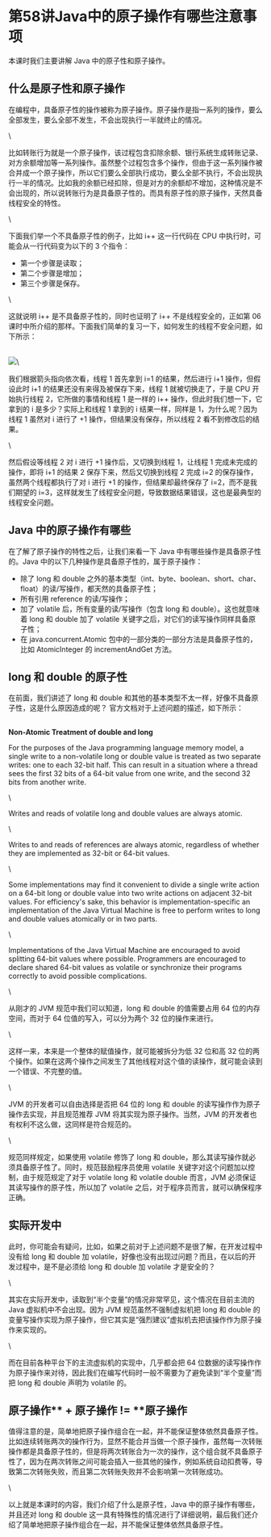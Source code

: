 # 第58讲Java中的原子操作有哪些注意事项

本课时我们主要讲解 Java 中的原子性和原子操作。

## 什么是原子性和原子操作

在编程中，具备原子性的操作被称为原子操作。原子操作是指一系列的操作，要么全部发生，要么全部不发生，不会出现执行一半就终止的情况。

\


比如转账行为就是一个原子操作，该过程包含扣除余额、银行系统生成转账记录、对方余额增加等一系列操作。虽然整个过程包含多个操作，但由于这一系列操作被合并成一个原子操作，所以它们要么全部执行成功，要么全部不执行，不会出现执行一半的情况。比如我的余额已经扣除，但是对方的余额却不增加，这种情况是不会出现的，所以说转账行为是具备原子性的。而具有原子性的原子操作，天然具备线程安全的特性。

\


下面我们举一个不具备原子性的例子，比如 i++ 这一行代码在 CPU 中执行时，可能会从一行代码变为以下的 3 个指令：

* 第一个步骤是读取；
* 第二个步骤是增加；
* 第三个步骤是保存。

\


这就说明 i++ 是不具备原子性的，同时也证明了 i++ 不是线程安全的，正如第 06 课时中所介绍的那样。下面我们简单的复习一下，如何发生的线程不安全问题，如下所示：

\
![](https://s0.lgstatic.com/i/image3/M01/77/34/CgpOIF5xzWKAb71oAAA8JO4TxM0494.png)\


我们根据箭头指向依次看，线程 1 首先拿到 i=1 的结果，然后进行 i+1 操作，但假设此时 i+1 的结果还没有来得及被保存下来，线程 1 就被切换走了，于是 CPU 开始执行线程 2，它所做的事情和线程 1 是一样的 i++ 操作，但此时我们想一下，它拿到的 i 是多少？实际上和线程 1 拿到的 i 结果一样，同样是 1，为什么呢？因为线程 1 虽然对 i 进行了 +1 操作，但结果没有保存，所以线程 2 看不到修改后的结果。

\


然后假设等线程 2 对 i 进行 +1 操作后，又切换到线程 1，让线程 1 完成未完成的操作，即将 i+1 的结果 2 保存下来，然后又切换到线程 2 完成 i=2 的保存操作，虽然两个线程都执行了对 i 进行 +1 的操作，但结果却最终保存了 i=2，而不是我们期望的 i=3，这样就发生了线程安全问题，导致数据结果错误，这也是最典型的线程安全问题。

## **Java 中的原子操作有哪些**

在了解了原子操作的特性之后，让我们来看一下 Java 中有哪些操作是具备原子性的。Java 中的以下几种操作是具备原子性的，属于原子操作：

* 除了 long 和 double 之外的基本类型（int、byte、boolean、short、char、float）的读/写操作，都天然的具备原子性；
* 所有引用 reference 的读/写操作；
* 加了 volatile 后，所有变量的读/写操作（包含 long 和 double）。这也就意味着 long 和 double 加了 volatile 关键字之后，对它们的读写操作同样具备原子性；
* 在 java.concurrent.Atomic 包中的一部分类的一部分方法是具备原子性的，比如 AtomicInteger 的 incrementAndGet 方法。

## **long 和 double 的原子性**

在前面，我们讲述了 long 和 double 和其他的基本类型不太一样，好像不具备原子性，这是什么原因造成的呢？ 官方文档对于上述问题的描述，如下所示：

##

**Non-Atomic Treatment of double and long**

For the purposes of the Java programming language memory model, a single write to a non-volatile long or double value is treated as two separate writes: one to each 32-bit half. This can result in a situation where a thread sees the first 32 bits of a 64-bit value from one write, and the second 32 bits from another write.

\


Writes and reads of volatile long and double values are always atomic.

\


Writes to and reads of references are always atomic, regardless of whether they are implemented as 32-bit or 64-bit values.

\


Some implementations may find it convenient to divide a single write action on a 64-bit long or double value into two write actions on adjacent 32-bit values. For efficiency's sake, this behavior is implementation-specific   an implementation of the Java Virtual Machine is free to perform writes to long and double values atomically or in two parts.

\


Implementations of the Java Virtual Machine are encouraged to avoid splitting 64-bit values where possible. Programmers are encouraged to declare shared 64-bit values as volatile or synchronize their programs correctly to avoid possible complications.

\


从刚才的 JVM 规范中我们可以知道，long 和 double 的值需要占用 64 位的内存空间，而对于 64 位值的写入，可以分为两个 32 位的操作来进行。

\


这样一来，本来是一个整体的赋值操作，就可能被拆分为低 32 位和高 32 位的两个操作。如果在这两个操作之间发生了其他线程对这个值的读操作，就可能会读到一个错误、不完整的值。

\


JVM 的开发者可以自由选择是否把 64 位的 long 和 double 的读写操作作为原子操作去实现，并且规范推荐 JVM 将其实现为原子操作。当然，JVM 的开发者也有权利不这么做，这同样是符合规范的。

\


规范同样规定，如果使用 volatile 修饰了 long 和 double，那么其读写操作就必须具备原子性了。同时，规范鼓励程序员使用 volatile 关键字对这个问题加以控制，由于规范规定了对于 volatile long 和 volatile double 而言，JVM 必须保证其读写操作的原子性，所以加了 volatile 之后，对于程序员而言，就可以确保程序正确。

## **实际开发中**

此时，你可能会有疑问，比如，如果之前对于上述问题不是很了解，在开发过程中没有给 long 和 double 加 volatile，好像也没有出现过问题？而且，在以后的开发过程中，是不是必须给 long 和 double 加 volatile 才是安全的？

\


其实在实际开发中，读取到“半个变量”的情况非常罕见，这个情况在目前主流的 Java 虚拟机中不会出现。因为 JVM 规范虽然不强制虚拟机把 long 和 double 的变量写操作实现为原子操作，但它其实是“强烈建议”虚拟机去把该操作作为原子操作来实现的。

\


而在目前各种平台下的主流虚拟机的实现中，几乎都会把 64 位数据的读写操作作为原子操作来对待，因此我们在编写代码时一般不需要为了避免读到“半个变量”而把 long 和 double 声明为 volatile 的。

## **原子操作**\*\* **+** **原子操作** **!=** \*\***原子操作**

值得注意的是，简单地把原子操作组合在一起，并不能保证整体依然具备原子性。比如连续转账两次的操作行为，显然不能合并当做一个原子操作，虽然每一次转账操作都是具备原子性的，但是将两次转账合为一次的操作，这个组合就不具备原子性了，因为在两次转账之间可能会插入一些其他的操作，例如系统自动扣费等，导致第二次转账失败，而且第二次转账失败并不会影响第一次转账成功。

\


以上就是本课时的内容，我们介绍了什么是原子性，Java 中的原子操作有哪些，并且还对 long 和 double 这一具有特殊性的情况进行了详细说明，最后我们还介绍了简单地把原子操作组合在一起，并不能保证整体依然具备原子性。

